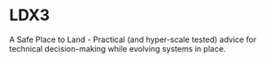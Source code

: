 # LDX3
A Safe Place to Land - Practical (and hyper-scale tested) advice for technical decision-making while evolving systems in place.
